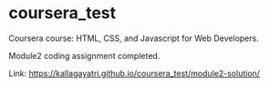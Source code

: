 # coursera_test
Coursera course: HTML, CSS, and Javascript for Web Developers.

Module2 coding assignment completed.

Link: https://kallagayatri.github.io/coursera_test/module2-solution/
